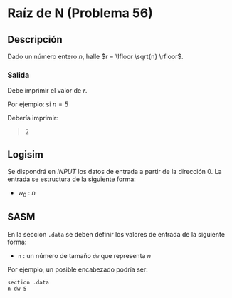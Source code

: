 # Raíz de N (Problema 56)

## Descripción

Dado un número entero $n$, halle $r = \lfloor \sqrt{n} \rfloor$.


### Salida

Debe imprimir el valor de $r$.

Por ejemplo: si $n = 5$

Debería imprimir:

> 2

## Logisim

Se dispondrá en *INPUT* los datos de entrada a partir de la dirección $0$. La entrada se estructura de la siguiente forma:

- $w_0$ : $n$

## SASM

En la sección `.data` se deben definir los valores de entrada de la siguiente forma:

- `n` : un número de tamaño `dw` que representa $n$

Por ejemplo, un posible encabezado podría ser:

```
section .data
n dw 5
```
